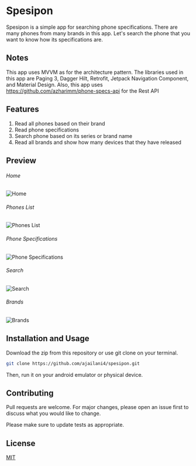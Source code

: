 # Spesipon
Spesipon is a simple app for searching phone specifications. There are many phones from many brands in this app. Let's search the phone that you want to know how its specifications are.

## Notes
This app uses MVVM as for the architecture pattern. The libraries used in this app are Paging 3, Dagger Hilt, Retrofit, Jetpack Navigation Component, and Material Design. Also, this app uses https://github.com/azharimm/phone-specs-api for the Rest API

## Features
1. Read all phones based on their brand
2. Read phone specifications
3. Search phone based on its series or brand name
4. Read all brands and show how many devices that they have released

## Preview
###### Home
![Home](https://i.postimg.cc/k6NPr8zP/01.jpg)

###### Phones List
![Phones List](https://i.postimg.cc/rR8Xqs20/02.jpg)

###### Phone Specifications
![Phone Specifications](https://i.postimg.cc/hhrRpLV9/03.jpg)

###### Search
![Search](https://i.postimg.cc/dLVPXh9g/04.jpg)

###### Brands
![Brands](https://i.postimg.cc/G9r1F7TL/05.jpg)

## Installation and Usage
Download the zip from this repository or use git clone on your terminal.

```bash
git clone https://github.com/ajailani4/spesipon.git
```
Then, run it on your android emulator or physical device.

## Contributing
Pull requests are welcome. For major changes, please open an issue first to discuss what you would like to change.

Please make sure to update tests as appropriate.

## License
[MIT](https://choosealicense.com/licenses/mit/)
